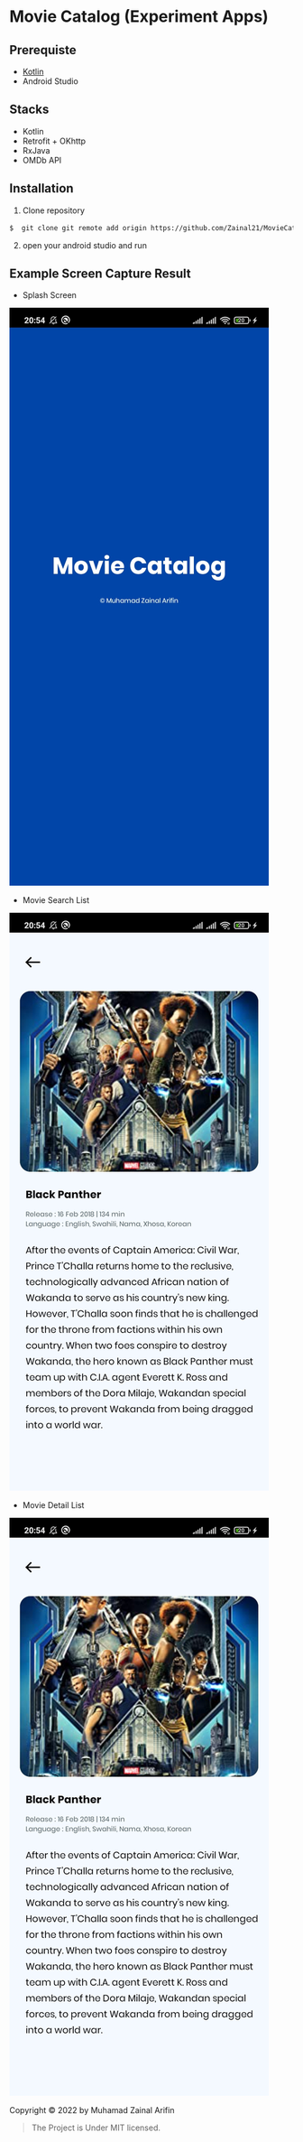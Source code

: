 # Movie Catalog (Experiment Apps)

## Prerequiste

- [Kotlin](https://kotlinlang.org//)
- Android Studio

## Stacks

- Kotlin
- Retrofit + OKhttp
- RxJava
- OMDb API

## Installation

1. Clone repository

```bash
$  git clone git remote add origin https://github.com/Zainal21/MovieCatalog.git
```
2. open your android studio and run

## Example Screen Capture Result

- Splash Screen

![splash](public/splash_screen.png)

- Movie Search List

![home](public/movie_detail_screen.jpg)

- Movie Detail List

![home](public/movie_detail_screen.jpg)

Copyright © 2022 by Muhamad Zainal Arifin

> The Project is Under MIT licensed.
